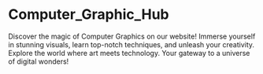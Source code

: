 # Computer_Graphic_Hub
Discover the magic of Computer Graphics on our website! Immerse yourself in stunning visuals, learn top-notch techniques, and unleash your creativity. Explore the world where art meets technology. Your gateway to a universe of digital wonders!
